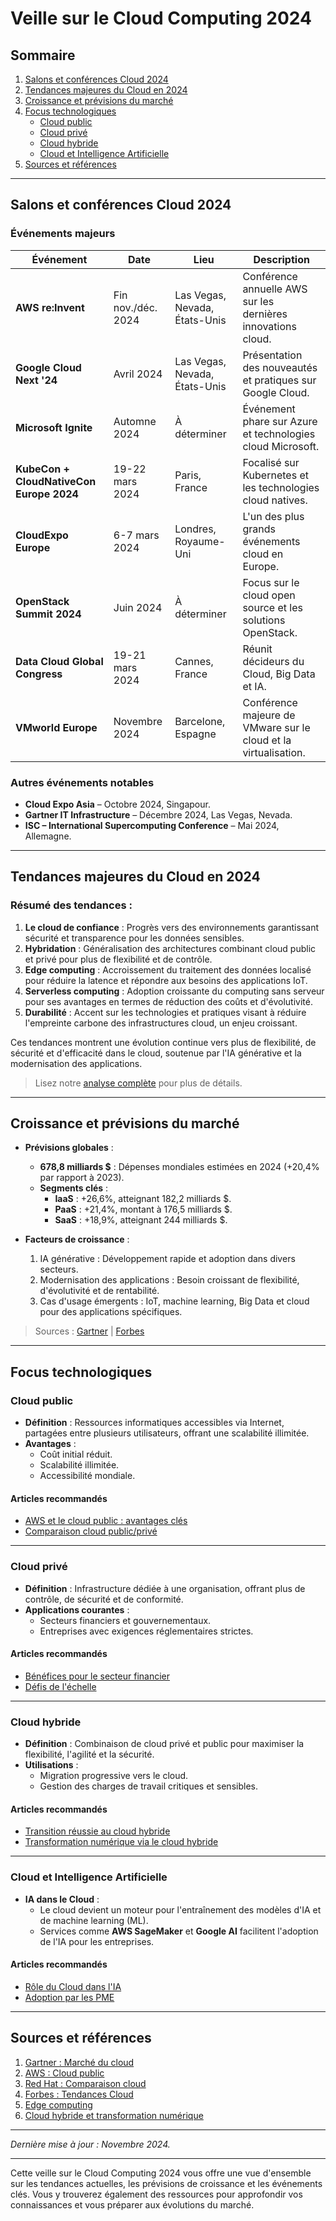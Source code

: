 

# Veille sur le Cloud Computing 2024

## Sommaire

1. [Salons et conférences Cloud 2024](#salons-et-conférences-cloud-2024)
2. [Tendances majeures du Cloud en 2024](#tendances-majeures-du-cloud-en-2024)
3. [Croissance et prévisions du marché](#croissance-et-prévisions-du-marché)
4. [Focus technologiques](#focus-technologiques)
   - [Cloud public](#cloud-public)
   - [Cloud privé](#cloud-privé)
   - [Cloud hybride](#cloud-hybride)
   - [Cloud et Intelligence Artificielle](#cloud-et-intelligence-artificielle)
5. [Sources et références](#sources-et-références)

---

## Salons et conférences Cloud 2024

### Événements majeurs

| Événement                                  | Date                  | Lieu                             | Description                                                                                   |
|--------------------------------------------|-----------------------|----------------------------------|-----------------------------------------------------------------------------------------------|
| **AWS re:Invent**                          | Fin nov./déc. 2024    | Las Vegas, Nevada, États-Unis   | Conférence annuelle AWS sur les dernières innovations cloud.                                 |
| **Google Cloud Next '24**                  | Avril 2024            | Las Vegas, Nevada, États-Unis   | Présentation des nouveautés et pratiques sur Google Cloud.                                   |
| **Microsoft Ignite**                       | Automne 2024          | À déterminer                    | Événement phare sur Azure et technologies cloud Microsoft.                                   |
| **KubeCon + CloudNativeCon Europe 2024**   | 19-22 mars 2024       | Paris, France                   | Focalisé sur Kubernetes et les technologies cloud natives.                                   |
| **CloudExpo Europe**                       | 6-7 mars 2024         | Londres, Royaume-Uni            | L'un des plus grands événements cloud en Europe.                                             |
| **OpenStack Summit 2024**                  | Juin 2024             | À déterminer                    | Focus sur le cloud open source et les solutions OpenStack.                                   |
| **Data Cloud Global Congress**             | 19-21 mars 2024       | Cannes, France                  | Réunit décideurs du Cloud, Big Data et IA.                                                   |
| **VMworld Europe**                         | Novembre 2024         | Barcelone, Espagne              | Conférence majeure de VMware sur le cloud et la virtualisation.                             |

### Autres événements notables
- **Cloud Expo Asia** – Octobre 2024, Singapour.
- **Gartner IT Infrastructure** – Décembre 2024, Las Vegas, Nevada.
- **ISC – International Supercomputing Conference** – Mai 2024, Allemagne.



---

## Tendances majeures du Cloud en 2024

### Résumé des tendances :
1. **Le cloud de confiance** : Progrès vers des environnements garantissant sécurité et transparence pour les données sensibles.
2. **Hybridation** : Généralisation des architectures combinant cloud public et privé pour plus de flexibilité et de contrôle.
3. **Edge computing** : Accroissement du traitement des données localisé pour réduire la latence et répondre aux besoins des applications IoT.
4. **Serverless computing** : Adoption croissante du computing sans serveur pour ses avantages en termes de réduction des coûts et d'évolutivité.
5. **Durabilité** : Accent sur les technologies et pratiques visant à réduire l'empreinte carbone des infrastructures cloud, un enjeu croissant.

Ces tendances montrent une évolution continue vers plus de flexibilité, de sécurité et d'efficacité dans le cloud, soutenue par l'IA générative et la modernisation des applications.

> Lisez notre [analyse complète](#croissance-et-prévisions-du-marché) pour plus de détails.

---

## Croissance et prévisions du marché

- **Prévisions globales** :
  - **678,8 milliards $** : Dépenses mondiales estimées en 2024 (+20,4% par rapport à 2023).
  - **Segments clés** :
    - **IaaS** : +26,6%, atteignant 182,2 milliards $.
    - **PaaS** : +21,4%, montant à 176,5 milliards $.
    - **SaaS** : +18,9%, atteignant 244 milliards $.

- **Facteurs de croissance** :
  1. IA générative : Développement rapide et adoption dans divers secteurs.
  2. Modernisation des applications : Besoin croissant de flexibilité, d'évolutivité et de rentabilité.
  3. Cas d'usage émergents : IoT, machine learning, Big Data et cloud pour des applications spécifiques.

> Sources : [Gartner](https://cloud-computing.developpez.com/actu/358115/) | [Forbes](https://www.forbes.com/)

---

## Focus technologiques

### Cloud public
- **Définition** : Ressources informatiques accessibles via Internet, partagées entre plusieurs utilisateurs, offrant une scalabilité illimitée.
- **Avantages** :
  - Coût initial réduit.
  - Scalabilité illimitée.
  - Accessibilité mondiale.

#### Articles recommandés
- [AWS et le cloud public : avantages clés](https://aws.amazon.com/fr/what-is/public-cloud/)
- [Comparaison cloud public/privé](https://www.redhat.com/fr/topics/cloud-computing/public-cloud-vs-private-cloud-and-hybrid-cloud)

---

### Cloud privé
- **Définition** : Infrastructure dédiée à une organisation, offrant plus de contrôle, de sécurité et de conformité.
- **Applications courantes** :
  - Secteurs financiers et gouvernementaux.
  - Entreprises avec exigences réglementaires strictes.

#### Articles recommandés
- [Bénéfices pour le secteur financier](https://www.example.com/benefices-cloud-prive-secteur-financier)
- [Défis de l'échelle](https://www.example.com/defis-deploiement-cloud-prive)

---

### Cloud hybride
- **Définition** : Combinaison de cloud privé et public pour maximiser la flexibilité, l'agilité et la sécurité.
- **Utilisations** :
  - Migration progressive vers le cloud.
  - Gestion des charges de travail critiques et sensibles.

#### Articles recommandés
- [Transition réussie au cloud hybride](https://www.example.com/pratiques-transition-cloud-hybride)
- [Transformation numérique via le cloud hybride](https://www.example.com/cloud-hybride-transformation-numerique)

---

### Cloud et Intelligence Artificielle
- **IA dans le Cloud** :
  - Le cloud devient un moteur pour l'entraînement des modèles d'IA et de machine learning (ML).
  - Services comme **AWS SageMaker** et **Google AI** facilitent l'adoption de l'IA pour les entreprises.

#### Articles recommandés
- [Rôle du Cloud dans l'IA](https://www.example.com/cloud-et-ia)
- [Adoption par les PME](https://www.example.com/cloud-ia-pme)

---

## Sources et références

1. [Gartner : Marché du cloud](https://cloud-computing.developpez.com/actu/358115/)
2. [AWS : Cloud public](https://aws.amazon.com/fr/what-is/public-cloud/)
3. [Red Hat : Comparaison cloud](https://www.redhat.com/fr/topics/cloud-computing/public-cloud-vs-private-cloud-and-hybrid-cloud)
4. [Forbes : Tendances Cloud](https://www.forbes.com/)
5. [Edge computing](https://www.example.com/edge-computing)
6. [Cloud hybride et transformation numérique](https://www.example.com/cloud-hybride-transformation-numerique)

---

*Dernière mise à jour : Novembre 2024.*

---

Cette veille sur le Cloud Computing 2024 vous offre une vue d'ensemble sur les tendances actuelles, les prévisions de croissance et les événements clés. Vous y trouverez également des ressources pour approfondir vos connaissances et vous préparer aux évolutions du marché.
